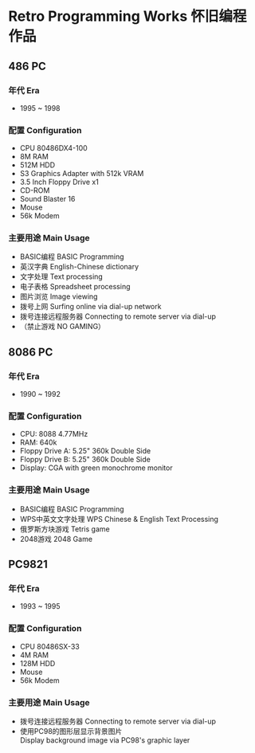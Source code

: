 Retro Programming Works 怀旧编程作品
====================================

486 PC
------

### 年代 Era

* 1995 ~ 1998

### 配置 Configuration

* CPU 80486DX4-100
* 8M RAM
* 512M HDD
* S3 Graphics Adapter with 512k VRAM
* 3.5 Inch Floppy Drive x1
* CD-ROM
* Sound Blaster 16
* Mouse
* 56k Modem

### 主要用途 Main Usage

* BASIC编程 BASIC Programming
* 英汉字典 English-Chinese dictionary
* 文字处理 Text processing
* 电子表格 Spreadsheet processing
* 图片浏览 Image viewing
* 拨号上网 Surfing online via dial-up network
* 拨号连接远程服务器 Connecting to remote server via dial-up
* （禁止游戏 NO GAMING）

8086 PC
-------

### 年代 Era

* 1990 ~ 1992

### 配置 Configuration

* CPU: 8088 4.77MHz
* RAM: 640k
* Floppy Drive A: 5.25" 360k Double Side
* Floppy Drive B: 5.25" 360k Double Side
* Display: CGA with green monochrome monitor

### 主要用途 Main Usage

* BASIC编程 BASIC Programming
* WPS中英文文字处理 WPS Chinese & English Text Processing
* 俄罗斯方块游戏 Tetris game
* 2048游戏 2048 Game

PC9821
------

### 年代 Era

* 1993 ~ 1995

### 配置 Configuration

* CPU 80486SX-33
* 4M RAM
* 128M HDD
* Mouse
* 56k Modem

### 主要用途 Main Usage

* 拨号连接远程服务器 Connecting to remote server via dial-up
* 使用PC98的图形层显示背景图片  
  Display background image via PC98's graphic layer

